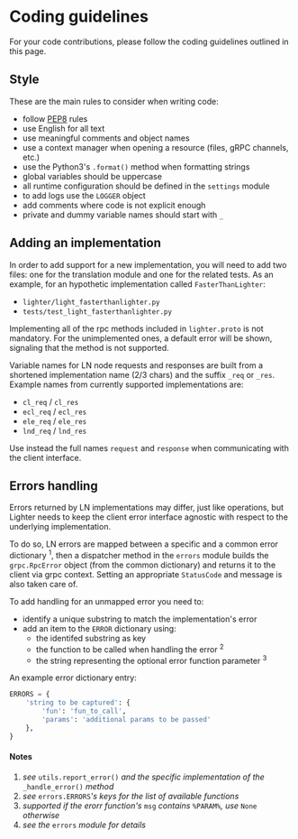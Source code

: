 # Coding guidelines

For your code contributions, please follow the coding guidelines
outlined in this page.


## Style

These are the main rules to consider when writing code:

- follow [PEP8](https://www.python.org/dev/peps/pep-0008/) rules
- use English for all text
- use meaningful comments and object names
- use a context manager when opening a resource
  (files, gRPC channels, etc.)
- use the Python3's `.format()` method when formatting strings
- global variables should be uppercase
- all runtime configuration should be defined in the `settings`
  module
- to add logs use the `LOGGER` object
- add comments where code is not explicit enough
- private and dummy variable names should start with `_`


## Adding an implementation

In order to add support for a new implementation,
you will need to add two files: one for the translation module
and one for the related tests.
As an example, for an hypothetic implementation called
`FasterThanLighter`:

- `lighter/light_fasterthanlighter.py`
- `tests/test_light_fasterthanlighter.py`

Implementing all of the rpc methods included in `lighter.proto` is not
mandatory.
For the unimplemented ones, a default error will be shown, signaling that the
method is not supported.

Variable names for LN node requests and responses are built from a
shortened implementation name (2/3 chars) and the suffix `_req` or `_res`.
Example names from currently supported implementations are:
-  `cl_req` / `cl_res`
-  `ecl_req` / `ecl_res`
-  `ele_req` / `ele_res`
-  `lnd_req` / `lnd_res`

Use instead the full names `request` and `response` when
communicating with the client interface.


## Errors handling

Errors returned by LN implementations may differ, just like
operations, but Lighter needs to keep the client error interface
agnostic with respect to the underlying implementation.

To do so, LN errors are mapped between a specific and a common error
dictionary <sup>1</sup>, then a dispatcher method in the `errors` module
builds the `grpc.RpcError` object (from the common dictionary) and returns it
to the client via grpc context. Setting an appropriate `StatusCode`
and message is also taken care of.

To add handling for an unmapped error you need to:
- identify a unique substring to match the implementation's error
- add an item to the `ERROR` dictionary using:
  - the identifed substring as key
  - the function to be called when handling the error <sup>2</sup>
  - the string representing the optional error function parameter
    <sup>3</sup>

An example error dictionary entry:
```python
ERRORS = {
    'string to be captured': {
        'fun': 'fun_to_call',
        'params': 'additional params to be passed'
    },
}
```

#### Notes

1. _see_ `utils.report_error()` _and the specific implementation of the_
   `_handle_error()` _method_
2. _see_ `errors.ERRORS`_'s keys for the list of available functions_
3. _supported if the erorr function's_ `msg` _contains_
   `%PARAM%`_, use_ `None` _otherwise_
4. _see the_ `errors` _module for details_
